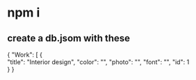  # npm i 

## create a db.jsom with these   
  
{
  "Work": [ 
    {  
      "title": "Interior design", 
      "color": "", 
      "photo": "",
      "font": "",
      "id": 1  
       } 
}
